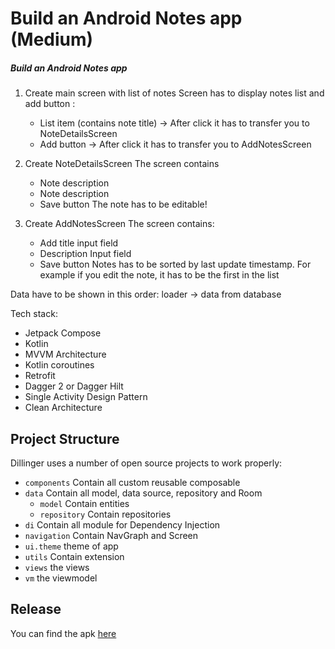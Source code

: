 # Build an Android Notes app (Medium)
##### Build an Android Notes app

1) Create main screen with list of notes
   Screen has to display notes list and add button :
    - List item (contains note title) → After click it has to transfer you to NoteDetailsScreen
    - Add button → After click it has to transfer you to AddNotesScreen


2) Create NoteDetailsScreen 
  The screen contains
    - Note description
    - Note description
    - Save button
  The note has to be editable!

   
3) Create AddNotesScreen
  The screen contains:
    - Add title input field
    - Description Input field
    - Save button
  Notes has to be sorted by last update timestamp. For example if you edit the note, it has to be the first in the list

  Data have to be shown in this order: loader → data from database

Tech stack:

- Jetpack Compose
- Kotlin
- MVVM Architecture
- Kotlin coroutines
- Retrofit
- Dagger 2 or Dagger Hilt
- Single Activity Design Pattern
- Clean Architecture
## Project Structure


Dillinger uses a number of open source projects to work properly:

- ```components``` Contain all custom reusable composable
- ```data``` Contain all model, data source, repository and Room
    - ```model``` Contain entities
    -  ```repository``` Contain repositories
- ```di``` Contain all module for Dependency Injection
- ```navigation```  Contain NavGraph and Screen 
- ```ui.theme``` theme of app
-  ```utils``` Contain extension
- ```views``` the views
- ```vm``` the viewmodel

## Release
You can find the apk  [here](https://github.com/zack2/android-notes-app/tree/main/app/release)